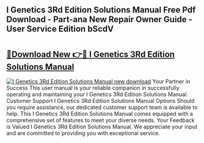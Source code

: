 ## I Genetics 3Rd Edition Solutions Manual Free Pdf Download - Part-ana New Repair Owner Guide - User Service Edition bScdV

# <h2><a href="http://bc54239.oget.top/?id=I+Genetics+3Rd+Edition+Solutions+Manual">🔗Download New 👉🔴 I Genetics 3Rd Edition Solutions Manual</a></h2>

[![I Genetics 3Rd Edition Solutions Manual new download](https://i.imgur.com/5g1atiW.png)](http://bc54239.oget.top/?id=I+Genetics+3Rd+Edition+Solutions+Manual)
Your Partner in Success This user manual is your reliable companion in successfully operating and maintaining your I Genetics 3Rd Edition Solutions Manual. Customer Support I Genetics 3Rd Edition Solutions Manual Options Should you require assistance, our dedicated customer support team is available to help. This I Genetics 3Rd Edition Solutions Manual comes equipped with a comprehensive set of features to meet your diverse needs. Your Feedback is Valued I Genetics 3Rd Edition Solutions Manual. We appreciate your input and are committed to providing you with exceptional service.
